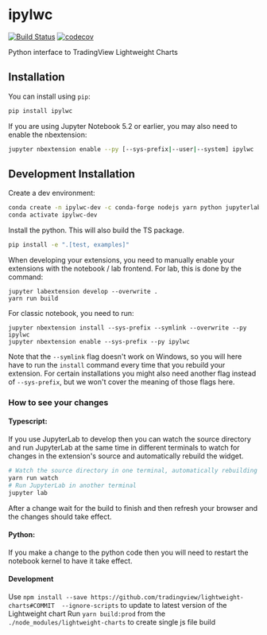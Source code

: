 
# ipylwc

[![Build Status](https://travis-ci.org/rnd20/ipylwc.svg?branch=master)](https://travis-ci.org/rnd20/ipylwc)
[![codecov](https://codecov.io/gh/rnd20/ipylwc/branch/master/graph/badge.svg)](https://codecov.io/gh/rnd20/ipylwc)


Python interface to TradingView Lightweight Charts

## Installation

You can install using `pip`:

```bash
pip install ipylwc
```

If you are using Jupyter Notebook 5.2 or earlier, you may also need to enable
the nbextension:
```bash
jupyter nbextension enable --py [--sys-prefix|--user|--system] ipylwc
```

## Development Installation

Create a dev environment:
```bash
conda create -n ipylwc-dev -c conda-forge nodejs yarn python jupyterlab
conda activate ipylwc-dev
```

Install the python. This will also build the TS package.
```bash
pip install -e ".[test, examples]"
```

When developing your extensions, you need to manually enable your extensions with the
notebook / lab frontend. For lab, this is done by the command:

```
jupyter labextension develop --overwrite .
yarn run build
```

For classic notebook, you need to run:

```
jupyter nbextension install --sys-prefix --symlink --overwrite --py ipylwc
jupyter nbextension enable --sys-prefix --py ipylwc
```

Note that the `--symlink` flag doesn't work on Windows, so you will here have to run
the `install` command every time that you rebuild your extension. For certain installations
you might also need another flag instead of `--sys-prefix`, but we won't cover the meaning
of those flags here.

### How to see your changes
#### Typescript:
If you use JupyterLab to develop then you can watch the source directory and run JupyterLab at the same time in different
terminals to watch for changes in the extension's source and automatically rebuild the widget.

```bash
# Watch the source directory in one terminal, automatically rebuilding when needed
yarn run watch
# Run JupyterLab in another terminal
jupyter lab
```

After a change wait for the build to finish and then refresh your browser and the changes should take effect.

#### Python:
If you make a change to the python code then you will need to restart the notebook kernel to have it take effect.

#### Development
Use `npm install --save https://github.com/tradingview/lightweight-charts#COMMIT  --ignore-scripts` to update to latest version of the Lightweight chart 
Run `yarn build:prod` from the `./node_modules/lightweight-charts` to create single js file build
